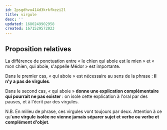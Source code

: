 ```yaml
---
id: 2psgdhvu414d3krkfkezi2l
title: virgule
desc: ''
updated: 1680249902958
created: 1671529572023
---
```


## Proposition relatives

La différence de ponctuation entre « le chien qui aboie est le mien » et « mon chien, qui aboie, s'appelle Médor » est importante.

Dans le premier cas, « qui aboie » est nécessaire au sens de la phrase : **il n'y a pas de virgules**.

Dans le second cas, « qui aboie » **donne une explication complémentaire qui pourrait ne pas exister** : on isole cette explication à l'oral par des pauses, et à l'écrit par des virgules.

N.B. En milieu de phrase, ces virgules vont toujours par deux. Attention à ce qu'**une virgule isolée ne vienne jamais séparer sujet et verbe ou verbe et complément d'objet**.